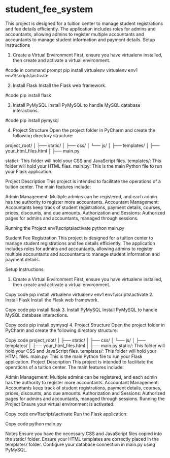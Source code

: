 # student_fee_system
This project is designed for a tuition center to manage student registrations and fee details efficiently. The application includes roles for admins and accountants, allowing admins to register multiple accountants and accountants to manage student information and payment details.
Setup Instructions
1. Create a Virtual Environment
First, ensure you have virtualenv installed, then create and activate a virtual environment.

#code in command prompt
pip install virtualenv
virtualenv env1
env1\scripts\activate

2. Install Flask
Install the Flask web framework.

#code
pip install flask

3. Install PyMySQL
Install PyMySQL to handle MySQL database interactions.

#code
pip install pymysql

4. Project Structure
Open the project folder in PyCharm and create the following directory structure:

project_root/
│
├── static/
│   ├── css/
│   └── js/
│
├── templates/
│   ├── your_html_files.html
│
├── main.py

static/: This folder will hold your CSS and JavaScript files.
templates/: This folder will hold your HTML files.
main.py: This is the main Python file to run your Flask application.

Project Description
This project is intended to facilitate the operations of a tuition center. The main features include:

Admin Management: Multiple admins can be registered, and each admin has the authority to register more accountants.
Accountant Management: Accountants keep track of student registrations, payment details, courses, prices, discounts, and due amounts.
Authorization and Sessions: Authorized pages for admins and accountants, managed through sessions.

Running the Project
env1\scripts\activate
python main.py


Student Fee Registration
This project is designed for a tuition center to manage student registrations and fee details efficiently. The application includes roles for admins and accountants, allowing admins to register multiple accountants and accountants to manage student information and payment details.

Setup Instructions
1. Create a Virtual Environment
First, ensure you have virtualenv installed, then create and activate a virtual environment.


Copy code
pip install virtualenv
virtualenv env1
env1\scripts\activate
2. Install Flask
Install the Flask web framework.


Copy code
pip install flask
3. Install PyMySQL
Install PyMySQL to handle MySQL database interactions.


Copy code
pip install pymysql
4. Project Structure
Open the project folder in PyCharm and create the following directory structure:

Copy code
project_root/
│
├── static/
│   ├── css/
│   └── js/
│
├── templates/
│   ├── your_html_files.html
│
├── main.py
static/: This folder will hold your CSS and JavaScript files.
templates/: This folder will hold your HTML files.
main.py: This is the main Python file to run your Flask application.
Project Description
This project is intended to facilitate the operations of a tuition center. The main features include:

Admin Management: Multiple admins can be registered, and each admin has the authority to register more accountants.
Accountant Management: Accountants keep track of student registrations, payment details, courses, prices, discounts, and due amounts.
Authorization and Sessions: Authorized pages for admins and accountants, managed through sessions.
Running the Project
Ensure your virtual environment is activated:

Copy code
env1\scripts\activate
Run the Flask application:

Copy code
python main.py

Notes
Ensure you have the necessary CSS and JavaScript files copied into the static/ folder.
Ensure your HTML templates are correctly placed in the templates/ folder.
Configure your database connection in main.py using PyMySQL.

